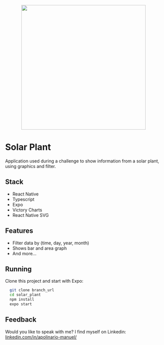 <p align="center">
<img src=".github/cover.gif" height="400">
</p>

# Solar Plant

Application used during a challenge to show information from a solar plant, using graphics and filter.

## Stack

- React Native
- Typescript
- Expo
- Victory Charts
- React Native SVG

## Features

- Filter data by (time, day, year, month)
- Shows bar and area graph
- And more...

## Running

Clone this project and start with Expo:

```bash
  git clone branch_url
  cd solar_plant
  npm install
  expo start
```

## Feedback

Would you like to speak with me? I find myself on Linkedin: [linkedin.com/in/apolinario-manuel/](https://www.linkedin.com/in/apolinario-manuel/)

</div>
